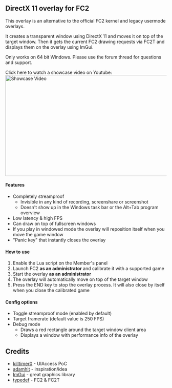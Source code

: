 ## DirectX 11 overlay for FC2

This overlay is an alternative to the official FC2 kernel and legacy usermode overlays.

It creates a transparent window using DirectX 11 and moves it on top of the target window. Then it gets the current FC2 drawing requests via FC2T and displays them on the overlay using ImGui.

Only works on 64 bit Windows. Please use the forum thread for questions and support.

<span>Click here to watch a showcase video on Youtube:</span><br />
<a href="https://www.youtube.com/watch?v=1KvuR2Lcves" target="_blank">
	<img src="https://i.imgur.com/8yFLDcK.jpeg" alt="Showcase Video" width="560" height="315" />
</a>

#### Features

- Completely streamproof
    - Invisible in any kind of recording, screenshare or screenshot
    - Doesn't show up in the Windows task bar or the Alt+Tab program overview
- Low latency & high FPS
- Can draw on top of fullscreen windows
- If you play in windowed mode the overlay will reposition itself when you move the game window
- "Panic key" that instantly closes the overlay

#### How to use

1. Enable the Lua script on the Member's panel
2. Launch FC2 **as an administrator** and calibrate it with a supported game
3. Start the overlay **as an administrator**
4. The overlay will automatically move on top of the target window
5. Press the END key to stop the overlay process. It will also close by itself when you close the calibrated game

#### Config options

- Toggle streamproof mode (enabled by default)
- Target framerate (default value is 250 FPS)
- Debug mode
    - Draws a red rectangle around the target window client area
    - Displays a window with performance info of the overlay

## Credits

- [killtimer0](https://github.com/killtimer0/) - UIAccess PoC
- [adamhlt](https://github.com/adamhlt/) - inspiration/idea
- [ImGui](https://github.com/ocornut/imgui) - great graphics library
- [typedef](https://github.com/typedef-FC/) - FC2 & FC2T